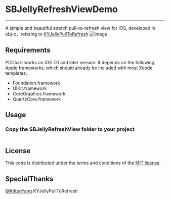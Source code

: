 # SBJellyRefreshViewDemo
---
A simple and beautiful stretch pull-to-refresh view for iOS, developed in obj-c，refering to [KYJellyPullToRefresh](https://github.com/KittenYang/KYJellyPullToRefresh)
![image](http://7ls0ue.com1.z0.glb.clouddn.com/2015/10/27/sbjellyrefresh/demo3.gif)

## Requirements

PDChart works on iOS 7.0 and later version. It depends on the following Apple frameworks, which should already be included with most Xcode templates:

* Foundation.framework
* UIKit.framework
* CoreGraphics.framework
* QuartzCore.framework

## Usage

### Copy the SBJellyRefreshView folder to your project

```objective-c
```



## License

This code is distributed under the terms and conditions of the [MIT license](LICENSE).

## SpecialThanks
[@KittenYang](https://github.com/KittenYang/KYGooeyMenu)  KYJellyPullToRefresh

